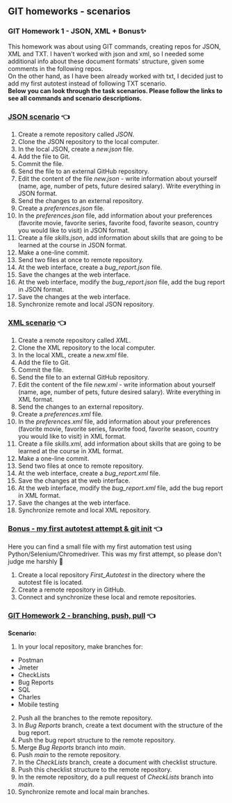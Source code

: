 ## GIT homeworks - scenarios
### GIT Homework 1 - JSON, XML + Bonus:sparkles:
This homework was about using GIT commands, creating repos for JSON, XML and TXT.
I haven't worked with json and xml, so I needed some additional info about these document formats' structure, given some comments in the following repos.</br>
On the other hand, as I have been already worked with txt, I decided just to add my first autotest instead of following TXT scenario.</br>
**Below you can look through the task scenarios. Please follow the links to see all commands and scenario descriptions.**
### [JSON scenario](https://github.com/ida-que/JSON) :point_left:
1. Create a remote repository called _JSON_.
2. Clone the JSON repository to the local computer.
3. In the local JSON, create a _new.json_ file.
4. Add the file to Git.
5. Commit the file.
6. Send the file to an external GitHub repository.
7. Edit the content of the file _new.json_ - write information about yourself (name, age, number of pets, future desired salary). Write everything in JSON format.
8. Send the changes to an external repository.
9. Create a _preferences.json_ file.
10. In the _preferences.json_ file, add information about your preferences (favorite movie, favorite series, favorite food, favorite season, country you would like to visit) in JSON format.
11. Create a file _skills.json_, add information about skills that are going to be learned at the course in JSON format.
12. Make a one-line commit.
13. Send two files at once to remote repository.
14. At the web interface, create a _bug_report.json_ file.
15. Save the changes at the web interface.
16. At the web interface, modify the _bug_report.json_ file, add the bug report in JSON format.
17. Save the changes at the web interface.
18. Synchronize remote and local JSON repository.
### [XML scenario](https://github.com/ida-que/XML) :point_left:
1. Create a remote repository called _XML_.
2. Clone the XML repository to the local computer.
3. In the local XML, create a _new.xml_ file.
4. Add the file to Git.
5. Commit the file.
6. Send the file to an external GitHub repository.
7. Edit the content of the file _new.xml_ - write information about yourself (name, age, number of pets, future desired salary). Write everything in XML format.
8. Send the changes to an external repository.
9. Create a _preferences.xml_ file.
10. In the _preferences.xml_ file, add information about your preferences (favorite movie, favorite series, favorite food, favorite season, country you would like to visit) in XML format.
11. Create a file _skills.xml_, add information about skills that are going to be learned at the course in XML format.
12. Make a one-line commit.
13. Send two files at once to remote repository.
14. At the web interface, create a _bug_report.xml_ file.
15. Save the changes at the web interface.
16. At the web interface, modify the _bug_report.xml_ file, add the bug report in XML format.
17. Save the changes at the web interface.
18. Synchronize remote and local XML repository.
### [Bonus - my first autotest attempt & git init]() :point_left:
Here you can find a small file with my first automation test using Python/Selenium/Chromedriver. This was my first attempt, so please don't judge me harshly :see_no_evil:
1. Create a local repository _First_Autotest_ in the directory where the autotest file is located.
2. Create a remote repository in GitHub.
3. Connect and synchronize these local and remote repositories.
### [GIT Homework 2 - branching, push, pull]() :point_left:
**Scenario:**
1. In your local repository, make branches for:
- Postman
- Jmeter
- CheckLists
- Bug Reports
- SQL
- Charles
- Mobile testing
2. Push all the branches to the remote repository.
3. In _Bug Reports_ branch, create a text document with the structure of the bug report.
4. Push the bug report structure to the remote repository.
5. Merge _Bug Reports_ branch into _main_.
6. Push _main_ to the remote repository.
7. In the _CheckLists_ branch, create a document with checklist structure.
8. Push this checklist structure to the remote repository.
9. In the remote repository, do a pull request of _CheckLists_ branch into _main_.
10. Synchronize remote and local main branches.